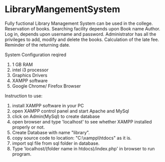 # LibraryMangementSystem
Fully fuctional Library Management System can be used in the college. Reservation of books. Searching facility depends upon Book name Author. Log in, depends upon username and password. Administrator has all the privileges to add, modify and delete the books. Calculation of the late fee. Reminder of the returning date.

System Configuration reqired
1. 1 GB RAM
2. intel i3 processor
3. Graphics Drivers
4. XAMPP software
5. Google Chrome/ Firefox Browser


Instruction to use:
1. install XAMPP software in your PC
2. open XAMPP control panel and start Apache and MySql 
3. click on Admin(MySql) to create database
4. open browser and type 'localhost' to see whether XAMPP installed properly or not.
5. Create Database with name "library".
6. copy source code to location: "C:\xampp\htdocs"  as it is.
7. import sql file from sql folder in database.
8. Type 'localhost/(folder name in htdocs)/index.php' in browser to run program.
